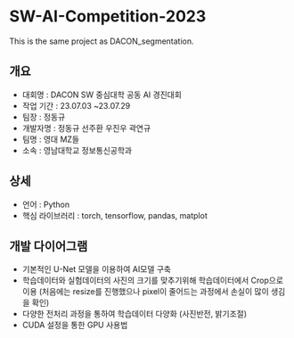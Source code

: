 # SW-AI-Competition-2023
This is the same project as DACON_segmentation.

## 개요
- 대회명 : DACON SW 중심대학 공동 AI 경진대회
- 작업 기간 : 23.07.03 ~23.07.29
- 팀장 : 정동규
- 개발자명 : 정동규 선주환 우진우 곽연규
- 팀명 : 영대 MZ들
- 소속 : 영남대학교 정보통신공학과

## 상세
- 언어 : Python
- 핵심 라이브러리 : torch, tensorflow, pandas, matplot

## 개발 다이어그램

- 기본적인 U-Net 모델을 이용하여 AI모델 구축
- 학습데이터와 실험데이터의 사진의 크기를 맞추기위해 학습데이터에서 Crop으로 이용 (처음에는 resize를 진행했으나 pixel이 줄어드는 과정에서 손실이 많이 생김을 확인)
- 다양한 전처리 과정을 통하여 학습데이터 다양화 (사진반전, 밝기조절)
- CUDA 설정을 통한 GPU 사용법

